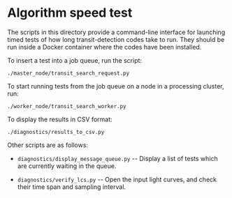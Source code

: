 # Algorithm speed test

The scripts in this directory provide a command-line interface for launching timed tests of how long transit-detection codes take to run. They should be run inside a Docker container where the codes have been installed.

To insert a test into a job queue, run the script:

```
./master_node/transit_search_request.py
```

To start running tests from the job queue on a node in a processing cluster, run:

```
./worker_node/transit_search_worker.py
```

To display the results in CSV format:

```
./diagnostics/results_to_csv.py
```

Other scripts are as follows:

* `diagnostics/display_message_queue.py` -- Display a list of tests which are currently waiting in the queue.

* `diagnostics/verify_lcs.py` -- Open the input light curves, and check their time span and sampling interval.
